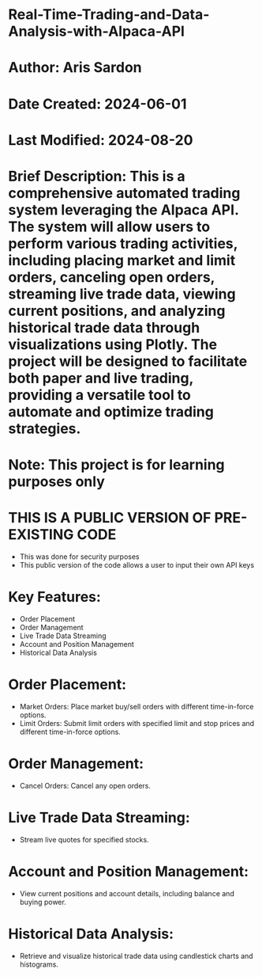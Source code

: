 # Real-Time-Trading-and-Data-Analysis-with-Alpaca-API
# Author: Aris Sardon
# Date Created: 2024-06-01
# Last Modified: 2024-08-20
# Brief Description: This is a comprehensive automated trading system leveraging the Alpaca API. The system will allow users to perform various trading activities, including placing market and limit orders, canceling open orders, streaming live trade data, viewing current positions, and analyzing historical trade data through visualizations using Plotly. The project will be designed to facilitate both paper and live trading, providing a versatile tool to automate and optimize trading strategies.

# Note: This project is for learning purposes only

# THIS IS A PUBLIC VERSION OF PRE-EXISTING CODE
- This was done for security purposes
- This public version of the code allows a user to input their own API keys

# Key Features:
- Order Placement
- Order Management
- Live Trade Data Streaming
- Account and Position Management
- Historical Data Analysis

# Order Placement:
- Market Orders: Place market buy/sell orders with different time-in-force options.
- Limit Orders: Submit limit orders with specified limit and stop prices and different time-in-force options.

# Order Management:
- Cancel Orders: Cancel any open orders.

# Live Trade Data Streaming: 
- Stream live quotes for specified stocks.

# Account and Position Management: 
- View current positions and account details, including balance and buying power.

# Historical Data Analysis:
- Retrieve and visualize historical trade data using candlestick charts and histograms. 
